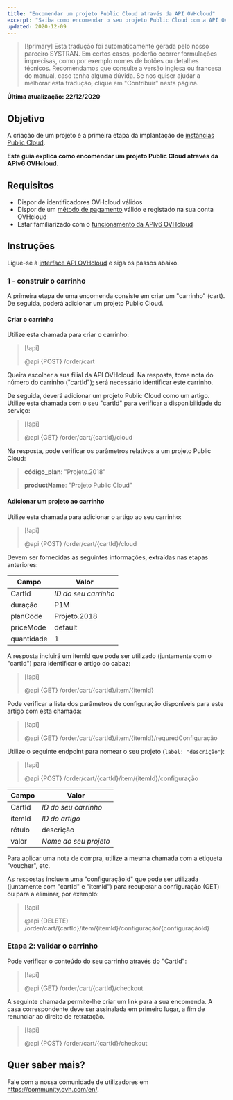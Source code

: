 ```yaml
---
title: "Encomendar um projeto Public Cloud através da API OVHcloud"
excerpt: "Saiba como encomendar o seu projeto Public Cloud com a API OVHcloud"
updated: 2020-12-09
---
```


> [!primary]
> Esta tradução foi automaticamente gerada pelo nosso parceiro SYSTRAN. Em certos casos, poderão ocorrer formulações imprecisas, como por exemplo nomes de botões ou detalhes técnicos. Recomendamos que consulte a versão inglesa ou francesa do manual, caso tenha alguma dúvida. Se nos quiser ajudar a melhorar esta tradução, clique em "Contribuir" nesta página.
>

**Última atualização: 22/12/2020**

## Objetivo

A criação de um projeto é a primeira etapa da implantação de [instâncias Public Cloud](https://www.ovhcloud.com/pt/public-cloud/).

**Este guia explica como encomendar um projeto Public Cloud através da APIv6 OVHcloud.**

## Requisitos

- Dispor de identificadores OVHcloud válidos
- Dispor de um [método de pagamento](/pages/account_and_service_management/managing_billing_payments_and_services/manage-payment-methods) válido e registado na sua conta OVHcloud
- Estar familiarizado com o [funcionamento da APIv6 OVHcloud](/pages/manage_and_operate/api/first-steps)

## Instruções

Ligue-se à [interface API OVHcloud](https://api.ovh.com/) e siga os passos abaixo.

### 1 - construir o carrinho

A primeira etapa de uma encomenda consiste em criar um "carrinho" (cart). De seguida, poderá adicionar um projeto Public Cloud.

#### Criar o carrinho

Utilize esta chamada para criar o carrinho:

> [!api]
>
> @api {POST} /order/cart
>

Queira escolher a sua filial da API OVHcloud. Na resposta, tome nota do número do carrinho ("cartId"); será necessário identificar este carrinho.

De seguida, deverá adicionar um projeto Public Cloud como um artigo. Utilize esta chamada com o seu "cartId" para verificar a disponibilidade do serviço:

> [!api]
>
> @api {GET} /order/cart/{cartId}/cloud
>

Na resposta, pode verificar os parâmetros relativos a um projeto Public Cloud:

>
>**código_plan**: "Projeto.2018"
>
>**productName**: "Projeto Public Cloud"
>

#### Adicionar um projeto ao carrinho

Utilize esta chamada para adicionar o artigo ao seu carrinho:

> [!api]
>
> @api {POST} /order/cart/{cartId}/cloud
>

Devem ser fornecidas as seguintes informações, extraídas nas etapas anteriores:

|Campo|Valor|
|---|---|
|CartId|*ID do seu carrinho*|
|duração|P1M|
|planCode|Projeto.2018|
|priceMode|default|
|quantidade|1|

A resposta incluirá um itemId que pode ser utilizado (juntamente com o "cartId") para identificar o artigo do cabaz:

> [!api]
>
> @api {GET} /order/cart/{cartId}/item/{itemId}
>

Pode verificar a lista dos parâmetros de configuração disponíveis para este artigo com esta chamada:

> [!api]
>
> @api {GET} /order/cart/{cartId}/item/{itemId}/requredConfiguração
>

Utilize o seguinte endpoint para nomear o seu projeto (`label: "descrição"`):

> [!api]
>
> @api {POST} /order/cart/{cartId}/item/{itemId}/configuração
>

|Campo|Valor|
|---|---|
|CartId|*ID do seu carrinho*|
|itemId|*ID do artigo*|
|rótulo|descrição|
|valor|*Nome do seu projeto*|

Para aplicar uma nota de compra, utilize a mesma chamada com a etiqueta "voucher", etc.

As respostas incluem uma "configuraçãoId" que pode ser utilizada (juntamente com "cartId" e "itemId") para recuperar a configuração (GET) ou para a eliminar, por exemplo:

> [!api]
>
> @api {DELETE} /order/cart/{cartId}/item/{itemId}/configuração/{configuraçãoId}
>


### Etapa 2: validar o carrinho

Pode verificar o conteúdo do seu carrinho através do "CartId":

> [!api]
>
> @api {GET} /order/cart/{cartId}/checkout
>

A seguinte chamada permite-lhe criar um link para a sua encomenda. A casa correspondente deve ser assinalada em primeiro lugar, a fim de renunciar ao direito de retratação.

> [!api]
>
> @api {POST} /order/cart/{cartId}/checkout
>


## Quer saber mais?

Fale com a nossa comunidade de utilizadores em <https://community.ovh.com/en/>.
